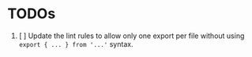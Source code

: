 # TODOs

1. [ ] Update the lint rules to allow only one export per file without using `export { ... } from '...'` syntax.
